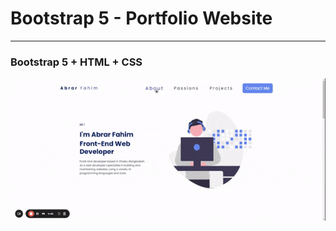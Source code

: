 <h1>Bootstrap 5 - Portfolio Website</h1>
<hr>
<h3>Bootstrap 5 + HTML + CSS</h3>
<img src="./images/optimized-gif.gif">
